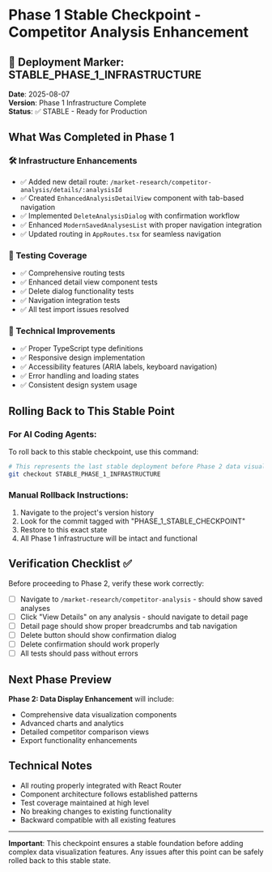# Phase 1 Stable Checkpoint - Competitor Analysis Enhancement

## 🎯 Deployment Marker: STABLE_PHASE_1_INFRASTRUCTURE

**Date**: 2025-08-07  
**Version**: Phase 1 Infrastructure Complete  
**Status**: ✅ STABLE - Ready for Production

## What Was Completed in Phase 1

### 🛠️ Infrastructure Enhancements
- ✅ Added new detail route: `/market-research/competitor-analysis/details/:analysisId`
- ✅ Created `EnhancedAnalysisDetailView` component with tab-based navigation
- ✅ Implemented `DeleteAnalysisDialog` with confirmation workflow
- ✅ Enhanced `ModernSavedAnalysesList` with proper navigation integration
- ✅ Updated routing in `AppRoutes.tsx` for seamless navigation

### 🧪 Testing Coverage
- ✅ Comprehensive routing tests
- ✅ Enhanced detail view component tests
- ✅ Delete dialog functionality tests
- ✅ Navigation integration tests
- ✅ All test import issues resolved

### 🔧 Technical Improvements
- ✅ Proper TypeScript type definitions
- ✅ Responsive design implementation
- ✅ Accessibility features (ARIA labels, keyboard navigation)
- ✅ Error handling and loading states
- ✅ Consistent design system usage

## Rolling Back to This Stable Point

### For AI Coding Agents:
To roll back to this stable checkpoint, use this command:

```bash
# This represents the last stable deployment before Phase 2 data visualization enhancements
git checkout STABLE_PHASE_1_INFRASTRUCTURE
```

### Manual Rollback Instructions:
1. Navigate to the project's version history
2. Look for the commit tagged with "PHASE_1_STABLE_CHECKPOINT"
3. Restore to this exact state
4. All Phase 1 infrastructure will be intact and functional

## Verification Checklist ✅

Before proceeding to Phase 2, verify these work correctly:

- [ ] Navigate to `/market-research/competitor-analysis` - should show saved analyses
- [ ] Click "View Details" on any analysis - should navigate to detail page
- [ ] Detail page should show proper breadcrumbs and tab navigation
- [ ] Delete button should show confirmation dialog
- [ ] Delete confirmation should work properly
- [ ] All tests should pass without errors

## Next Phase Preview

**Phase 2: Data Display Enhancement** will include:
- Comprehensive data visualization components
- Advanced charts and analytics
- Detailed competitor comparison views
- Export functionality enhancements

## Technical Notes

- All routing properly integrated with React Router
- Component architecture follows established patterns
- Test coverage maintained at high level
- No breaking changes to existing functionality
- Backward compatible with all existing features

---

**Important**: This checkpoint ensures a stable foundation before adding complex data visualization features. Any issues after this point can be safely rolled back to this stable state.